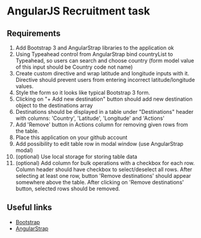 # AngularJS Recruitment task

## Requirements

1. Add Bootstrap 3 and AngularStrap libraries to the application  ok
2. Using Typeahead control from AngularStrap bind countryList to Typeahead, so users can search 
and choose country (form model value of this input should be Country code not name)
3. Create custom directive and wrap latitude and longitude inputs with it. 
Directive should prevent users from entering incorrect latitude/longitude values.  
4. Style the form so it looks like typical Bootstrap 3 form.
5. Clicking on "+ Add new destination" button should add new destination object to the destinations array
6. Destinations should be displayed in a table under "Destinations" header with columns: 'Country', 'Latitude', 'Longitude' and 'Actions'
7. Add 'Remove' button in Actions column for removing given rows from the table.
8. Place this application on your github account
9. Add possibility to edit table row in modal window (use AngularStrap modal)
10. (optional) Use local storage for storing table data
11. (optional) Add column for bulk operations with a checkbox for each row. 
Column header should have checkbox to select/deselect all rows. 
After selecting at least one row, button 'Remove destinations' should appear somewhere above the table. 
After clicking on 'Remove destinations' button, selected rows should be removed. 

## Useful links

- [Bootstrap](https://getbootstrap.com/docs/3.3/)
- [AngularStrap](https://mgcrea.github.io/angular-strap/)
